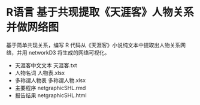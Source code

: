 # R语言 基于共现提取《天涯客》人物关系并做网络图


基于简单共现关系，编写 R 代码从《天涯客》小说纯文本中提取出人物关系网络，并用 networkD3 将生成的网络可视化。

* 天涯客中文文本 		天涯客.txt
* 人物名词           人物表.xlsx
* 多称谓人物表       多称谓人物.xlsx
* 主要程序           netgraphicSHL.rmd
* 报告结果           netgraphicSHL.html



